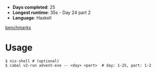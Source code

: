 * **Days completed**: 25
* **Longest runtime**: 35s - Day 24 part 2
* **Language**: Haskell

[benchmarks](https://owen.cafe/advent/2021/)

# Usage

```
$ nix-shell # (optional)
$ cabal v2-run advent-exe -- <day> <part>  # day: 1-25, part: 1-2
```
